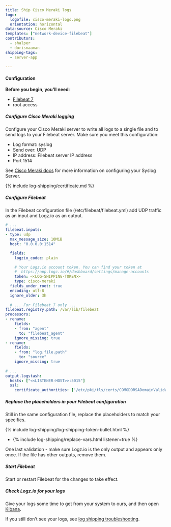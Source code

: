 ```yaml
---
title: Ship Cisco Meraki logs
logo:
  logofile: cisco-meraki-logo.png
  orientation: horizontal
data-source: Cisco Meraki
templates: ["network-device-filebeat"]
contributors:
  - shalper
  - dorisnaaman
shipping-tags:
  - server-app
   
---
```


#### Configuration

**Before you begin, you'll need**:

* [Filebeat 7](https://www.elastic.co/guide/en/beats/filebeat/current/filebeat-installation.html)
* root access

<div class="tasklist">

##### Configure Cisco Meraki logging

Configure your Cisco Meraki server to write all logs to a single file and to send logs to your Filebeat server.
Make sure you meet this configuration:

* Log format: syslog
* Send over: UDP
* IP address: Filebeat server IP address
* Port 1514


See [Cisco Meraki docs](https://documentation.meraki.com/zGeneral_Administration/Monitoring_and_Reporting/Syslog_Server_Overview_and_Configuration) for more information
on configuring your Syslog Server.

{% include log-shipping/certificate.md %}

##### Configure Filebeat

In the Filebeat configuration file (/etc/filebeat/filebeat.yml) add UDP traffic as an input
and Logz.io as an output.

```yaml
# ...
filebeat.inputs:
- type: udp
  max_message_size: 10MiB
  host: "0.0.0.0:1514"

  fields:
    logzio_codec: plain

    # Your Logz.io account token. You can find your token at
    #  https://app.logz.io/#/dashboard/settings/manage-accounts
    token: <<LOG-SHIPPING-TOKEN>>
    type: cisco-meraki
  fields_under_root: true
  encoding: utf-8
  ignore_older: 3h 
  
  # ... For Filebeat 7 only ...
filebeat.registry.path: /var/lib/filebeat
processors:
- rename:
    fields:
    - from: "agent"
      to: "filebeat_agent"
    ignore_missing: true
- rename:
    fields:
    - from: "log.file.path"
      to: "source"
    ignore_missing: true
    
# ...
output.logstash:
  hosts: ["<<LISTENER-HOST>>:5015"]
  ssl:
    certificate_authorities: ['/etc/pki/tls/certs/COMODORSADomainValidationSecureServerCA.crt']
```

##### Replace the placeholders in your Filebeat configuration

Still in the same configuration file, replace the placeholders to match your specifics.

{% include log-shipping/log-shipping-token-bullet.html %}

* {% include log-shipping/replace-vars.html listener=true %}

One last validation - make sure Logz.io is the only output and appears only once.
If the file has other outputs, remove them.


##### Start Filebeat

Start or restart Filebeat for the changes to take effect.

##### Check Logz.io for your logs

Give your logs some time to get from your system to ours, and then open [Kibana](https://app.logz.io/#/dashboard/kibana).

If you still don't see your logs, see [log shipping troubleshooting]({{site.baseurl}}/user-guide/log-shipping/log-shipping-troubleshooting.html).

</div>
